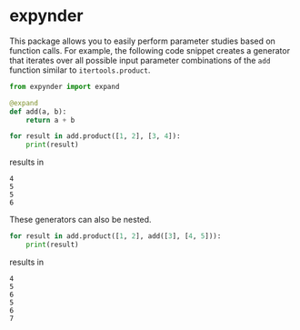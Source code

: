 # expynder

This package allows you to easily perform parameter studies based on
function calls.
For example, the following code snippet creates a generator that
iterates over all possible input parameter combinations of the `add`
function similar to `itertools.product`.


```python
from expynder import expand

@expand
def add(a, b):
    return a + b

for result in add.product([1, 2], [3, 4]):
    print(result)
```

results in

```
4
5
5
6
```

These generators can also be nested.

```python
for result in add.product([1, 2], add([3], [4, 5])):
    print(result)
```

results in

```
4
5
6
5
6
7
```
